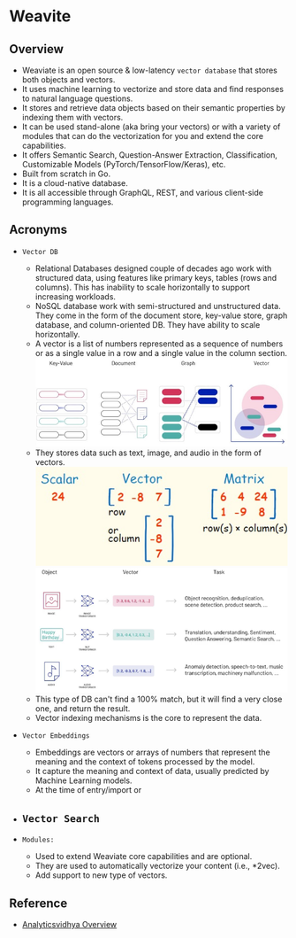 # Weavite

## Overview
- Weaviate is an open source & low-latency `vector database` that stores both objects and vectors.
- It uses machine learning to vectorize and store data and find responses to natural language questions.
- It stores and retrieve data objects based on their semantic properties by indexing them with vectors.
- It can be used stand-alone (aka bring your vectors) or with a variety of modules that can do the vectorization for you and extend the core capabilities.
- It offers Semantic Search, Question-Answer Extraction, Classification, Customizable Models (PyTorch/TensorFlow/Keras), etc.
- Built from scratch in Go.
- It is a cloud-native database.
- It is all accessible through GraphQL, REST, and various client-side programming languages.

## Acronyms
- `Vector DB`
  - Relational Databases designed couple of decades ago work with structured data, using features like primary keys, tables (rows and columns). This has inability to scale horizontally to support increasing workloads.
  - NoSQL database work with semi-structured and unstructured data. They come in the form of the document store, key-value store, graph database, and column-oriented DB. They have ability to scale horizontally.
  - A vector is a list of numbers represented as a sequence of numbers or as a single value in a row and a single value in the column section.
  ![](../../01-images/DBEvolution.jpg)
  - They stores data such as text, image, and audio in the form of vectors.
  ![](../../01-images/LinearAlgebra.png)
  ![](../../01-images/VectorDB_Storage.png)
  - This type of DB can't find a 100% match, but it will find a very close one, and return the result.
  - Vector indexing mechanisms is the core to represent the data.

- `Vector Embeddings` 
   - Embeddings are vectors or arrays of numbers that represent the meaning and the context of tokens processed by the model.
   - It capture the meaning and context of data, usually predicted by Machine Learning models.
   - At the time of entry/import or 

- `Vector Search`
  - 

- `Modules:`
  - Used to extend Weaviate core capabilities and are optional.
  - They are used to automatically vectorize your content (i.e., *2vec).
  - Add support to new type of vectors.

## Reference
- [Analyticsvidhya Overview](https://www.analyticsvidhya.com/blog/2022/02/weaviate-towards-the-new-era-of-vector-search-engines/)